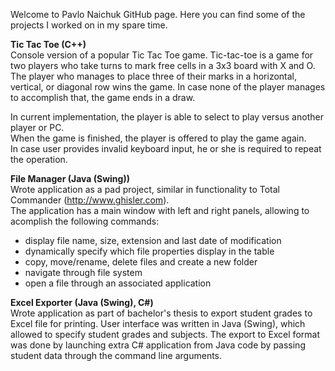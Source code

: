 Welcome to Pavlo Naichuk GitHub page. Here you can find some of the projects I worked on in my spare time. 

<b>Tic Tac Toe (C++)</b>  
Console version of a popular Tic Tac Toe game. Tic-tac-toe is a game for two players who take turns to mark free cells in a 3x3 board with X and O. The player who manages to place three of their marks in a horizontal, vertical, or diagonal row wins the game. In case none of the player manages to accomplish that, the game ends in a draw.  

In current implementation, the player is able to select to play versus another player or PC.   
When the game is finished, the player is offered to play the game again.  
In case user provides invalid keyboard input, he or she is required to repeat the operation. 

<b>File Manager (Java (Swing))</b>  
Wrote application as a pad project, similar in functionality to Total Commander (http://www.ghisler.com).  
The application has a main window with left and right panels, allowing to acomplish the following commands:
- display file name, size, extension and last date of modification
- dynamically specify which file properties display in the table
- copy, move/rename, delete files and create a new folder
- navigate through file system
- open a file through an associated application

<b>Excel Exporter (Java (Swing), C#)</b>   
Wrote application as part of bachelor's thesis to export student grades to Excel file for printing. User interface was written in Java (Swing), which allowed to specify student grades and subjects. The export to Excel format was done by launching extra C# application from Java code by passing student data through the command line arguments.
  
